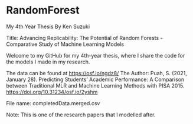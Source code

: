 # RandomForest
My 4th Year Thesis By Ken Suzuki

Title:
Advancing Replicability: The Potential of Random Forests - Comparative Study of Machine Learning Models

Welcome to my GitHub for my 4th-year thesis, where I share the code for the models I made in my research.

The data can be found at https://osf.io/ngdz8/
The Author:
Puah, S. (2021, January 28). Predicting Students’ Academic Performance: 
A Comparison between Traditional MLR and Machine Learning Methods with PISA 2015. 
https://doi.org/10.31234/osf.io/2yshm

File name: completedData.merged.csv

Note: This is one of the research papers that I modelled after.  

